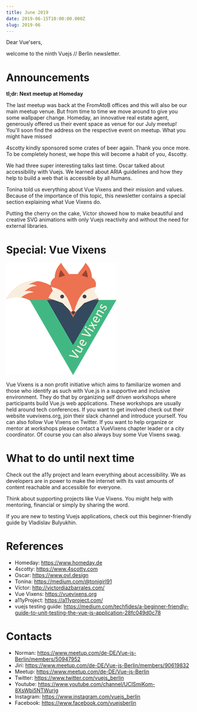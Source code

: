 ```yaml
---
title: June 2019
date: 2019-06-15T10:00:00.000Z
slug: 2019-06
---
```


Dear Vue'sers,

welcome to the ninth Vuejs // Berlin newsletter.

# Announcements

**tl;dr: Next meetup at Homeday**

The last meetup was back at the FromAtoB offices and this will also be our main meetup venue. But from time to time we move around to give you some wallpaper change. Homeday, an innovative real estate agent, generously offered us their event space as venue for our July meetup! You'll soon find the address on the respective event on meetup.
What you might have missed

4scotty kindly sponsored some crates of beer again. Thank you once more. To be completely honest, we hope this will become a habit of you, 4scotty.

We had three super interesting talks last time. Oscar talked about accessibility with Vuejs. We learned about ARIA guidelines and how they help to build a web that is accessible by all humans.

Tonina told us everything about Vue Vixens and their mission and values. Because of the importance of this topic, this newsletter contains a special section explaining what Vue Vixens do.

Putting the cherry on the cake, Víctor showed how to make beautiful and creative SVG animations with only Vuejs reactivity and without the need for external libraries.

# Special: Vue Vixens
![Vue Vixens Logo](./201906_vuevixens.png)

Vue Vixens is a non profit initiative which aims to familiarize women and those who identify as such with Vue.js in a supportive and inclusive environment. They do that by organizing self driven workshops where participants build Vue.js web applications. These workshops are usually held around tech conferences. If you want to get involved check out their website vuevixens.org, join their slack channel and introduce yourself. You can also follow Vue Vixens on Twitter. If you want to help organize or mentor at workshops please contact a VueVixens chapter leader or a city coordinator. Of course you can also always buy some Vue Vixens swag.

# What to do until next time

Check out the a11y project and learn everything about accessibility. We as developers are in power to make the internet with its vast amounts of content reachable and accessible for everyone.

Think about supporting projects like Vue Vixens. You might help with mentoring, financial or simply by sharing the word.

If you are new to testing Vuejs applications, check out this beginner-friendly guide by Vladislav Bulyukhin.

# References

 * Homeday: https://www.homeday.de
 * 4scotty: https://www.4scotty.com
 * Oscar: https://www.ovl.design
 * Tonina: https://medium.com/@tonigirl91
 * Víctor: http://victordiazbarrales.com/
 * Vue Vixens: https://vuevixens.org
 * a11yProject: https://a11yproject.com/
 * vuejs testing guide: https://medium.com/techfides/a-beginner-friendly-guide-to-unit-testing-the-vue-js-application-28fc049d0c78

# Contacts

 * Norman: https://www.meetup.com/de-DE/Vue-js-Berlin/members/50947952
 * Jiri: https://www.meetup.com/de-DE/Vue-js-Berlin/members/90619832
 * Meetup: https://www.meetup.com/de-DE/Vue-js-Berlin
 * Twitter: https://www.twitter.com/vuejs_berlin
 * Youtube: https://www.youtube.com/channel/UClSmiKom-8XsWbi5NTWurjg
 * Instagram: https://www.instagram.com/vuejs_berlin
 * Facebook: https://www.facebook.com/vuejsberlin

